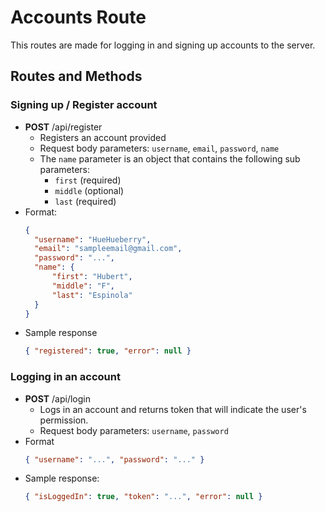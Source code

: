 # Accounts Route
This routes are made for logging in and signing up accounts to the server.

## Routes and Methods
### Signing up / Register account
- **POST** /api/register
  - Registers an account provided
  - Request body parameters: `username`, `email`, `password`, `name`
  - The `name` parameter is an object that contains the following sub parameters:
    - `first` (required)
    - `middle` (optional)
    - `last` (required)
- Format:
  ```JSON
  {
    "username": "HueHueberry",
    "email": "sampleemail@gmail.com",
    "password": "...",
    "name": {
        "first": "Hubert",
        "middle": "F",
        "last": "Espinola"
    }
  }
  ```
- Sample response
  ```JSON
  { "registered": true, "error": null }
  ```

### Logging in an account
- **POST** /api/login
  - Logs in an account and returns token that will indicate the user's permission.
  - Request body parameters: `username`, `password`
- Format
  ```JSON
  { "username": "...", "password": "..." }
  ```
- Sample response:
  ```JSON
  { "isLoggedIn": true, "token": "...", "error": null }
  ```